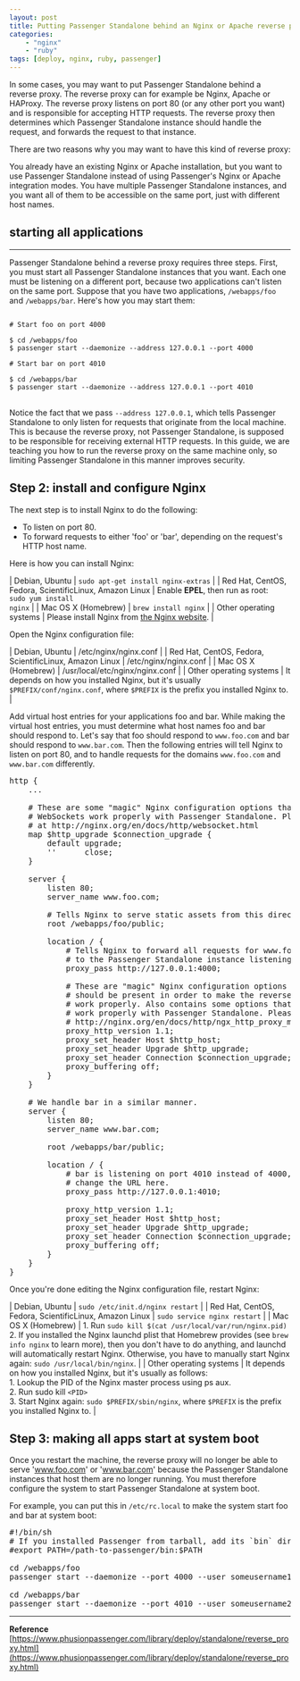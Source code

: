 ```yaml
---
layout: post
title: Putting Passenger Standalone behind an Nginx or Apache reverse proxy
categories:
    - "nginx"
    - "ruby"
tags: [deploy, nginx, ruby, passenger]
---
```


In some cases, you may want to put Passenger Standalone behind a reverse proxy. The reverse proxy can for example be Nginx, Apache or HAProxy. The reverse proxy listens on port 80 (or any other port you want) and is responsible for accepting HTTP requests. The reverse proxy then determines which Passenger Standalone instance should handle the request, and forwards the request to that instance.

There are two reasons why you may want to have this kind of reverse proxy:

You already have an existing Nginx or Apache installation, but you want to use Passenger Standalone instead of using Passenger's Nginx or Apache integration modes.
You have multiple Passenger Standalone instances, and you want all of them to be accessible on the same port, just with different host names.

## starting all applications
---
Passenger Standalone behind a reverse proxy requires three steps. First, you must start all Passenger Standalone instances that you want. Each one must be listening on a different port, because two applications can't listen on the same port. Suppose that you have two applications, `/webapps/foo` and `/webapps/bar`. Here's how you may start them:
<pre>
<code>
# Start foo on port 4000

$ cd /webapps/foo
$ passenger start --daemonize --address 127.0.0.1 --port 4000

# Start bar on port 4010

$ cd /webapps/bar
$ passenger start --daemonize --address 127.0.0.1 --port 4010
</code>
</pre>
Notice the fact that we pass `--address 127.0.0.1`, which tells Passenger Standalone to only listen for requests that originate from the local machine. This is because the reverse proxy, not Passenger Standalone, is supposed to be responsible for receiving external HTTP requests. In this guide, we are teaching you how to run the reverse proxy on the same machine only, so limiting Passenger Standalone in this manner improves security.

## Step 2: install and configure Nginx

The next step is to install Nginx to do the following:
+ To listen on port 80.
+ To forward requests to either 'foo' or 'bar', depending on the request's HTTP host name.

Here is how you can install Nginx:

| Debian, Ubuntu | <code>sudo apt-get install nginx-extras</code> |
| Red Hat, CentOS, Fedora, ScientificLinux, Amazon Linux | Enable **EPEL**, then run as root: <br/> <code>sudo yum install nginx</code> |
| Mac OS X (Homebrew) | <code>brew install nginx</code> |
| Other operating systems | Please install Nginx from [the Nginx website](http://www.nginx.org/). |

Open the Nginx configuration file:

| Debian, Ubuntu | /etc/nginx/nginx.conf |
| Red Hat, CentOS, Fedora, ScientificLinux, Amazon Linux | /etc/nginx/nginx.conf |
| Mac OS X (Homebrew) | /usr/local/etc/nginx/nginx.conf |
| Other operating systems | It depends on how you installed Nginx, but it's usually `$PREFIX/conf/nginx.conf`, where `$PREFIX` is the prefix you installed Nginx to. |

Add virtual host entries for your applications foo and bar. While making the virtual host entries, you must determine what host names foo and bar should respond to. Let's say that foo should respond to `www.foo.com` and bar should respond to `www.bar.com`. Then the following entries will tell Nginx to listen on port 80, and to handle requests for the domains `www.foo.com` and `www.bar.com` differently.

<pre>
http {
    ...

    # These are some "magic" Nginx configuration options that aid in making
    # WebSockets work properly with Passenger Standalone. Please learn more
    # at http://nginx.org/en/docs/http/websocket.html
    map $http_upgrade $connection_upgrade {
        default upgrade;
        ''      close;
    }

    server {
        listen 80;
        server_name www.foo.com;

        # Tells Nginx to serve static assets from this directory.
        root /webapps/foo/public;

        location / {
            # Tells Nginx to forward all requests for www.foo.com
            # to the Passenger Standalone instance listening on port 4000.
            proxy_pass http://127.0.0.1:4000;

            # These are "magic" Nginx configuration options that
            # should be present in order to make the reverse proxying
            # work properly. Also contains some options that make WebSockets
            # work properly with Passenger Standalone. Please learn more at
            # http://nginx.org/en/docs/http/ngx_http_proxy_module.html
            proxy_http_version 1.1;
            proxy_set_header Host $http_host;
            proxy_set_header Upgrade $http_upgrade;
            proxy_set_header Connection $connection_upgrade;
            proxy_buffering off;
        }
    }

    # We handle bar in a similar manner.
    server {
        listen 80;
        server_name www.bar.com;

        root /webapps/bar/public;

        location / {
            # bar is listening on port 4010 instead of 4000, we
            # change the URL here.
            proxy_pass http://127.0.0.1:4010;

            proxy_http_version 1.1;
            proxy_set_header Host $http_host;
            proxy_set_header Upgrade $http_upgrade;
            proxy_set_header Connection $connection_upgrade;
            proxy_buffering off;
        }
    }
}
</pre>

Once you're done editing the Nginx configuration file, restart Nginx:

| Debian, Ubuntu | `sudo /etc/init.d/nginx restart` |
| Red Hat, CentOS, Fedora, ScientificLinux, Amazon Linux | `sudo service nginx restart` |
| Mac OS X (Homebrew) | 1. Run `sudo kill $(cat /usr/local/var/run/nginx.pid)` <br/> 2. If you installed the Nginx launchd plist that Homebrew provides (see `brew info nginx` to learn more), then you don't have to do anything, and launchd will automatically restart Nginx. Otherwise, you have to manually start Nginx again: `sudo /usr/local/bin/nginx`. |
| Other operating systems | It depends on how you installed Nginx, but it's usually as follows: <br/>1. Lookup the PID of the Nginx master process using ps aux. <br/>2. Run sudo kill `<PID>` <br/>3. Start Nginx again: `sudo $PREFIX/sbin/nginx`, where `$PREFIX` is the prefix you installed Nginx to. |

## Step 3: making all apps start at system boot

Once you restart the machine, the reverse proxy will no longer be able to serve 'www.foo.com' or 'www.bar.com' because the Passenger Standalone instances that host them are no longer running. You must therefore configure the system to start Passenger Standalone at system boot.

For example, you can put this in `/etc/rc.local` to make the system start foo and bar at system boot:

<pre>
#!/bin/sh
# If you installed Passenger from tarball, add its `bin` directory to PATH.
#export PATH=/path-to-passenger/bin:$PATH

cd /webapps/foo
passenger start --daemonize --port 4000 --user someusername1

cd /webapps/bar
passenger start --daemonize --port 4010 --user someusername2
</pre>

---

**Reference**
[https://www.phusionpassenger.com/library/deploy/standalone/reverse_proxy.html](https://www.phusionpassenger.com/library/deploy/standalone/reverse_proxy.html)